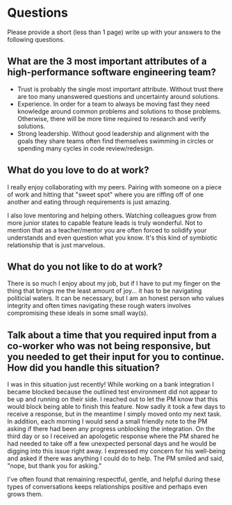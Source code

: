 # Questions

Please provide a short (less than 1 page) write up with your answers to the following questions.

## What are the 3 most important attributes of a high-performance software engineering team?

* Trust is probably the single most important attribute. Without trust there are too many unanswered questions and uncertainty around solutions.
* Experience. In order for a team to always be moving fast they need knowledge around common problems and solutions to those problems. Otherwise, there will be more time required to research and verify solutions.
* Strong leadership. Without good leadership and alignment with the goals they share teams often find themselves swimming in circles or spending many cycles in code review/redesign.

## What do you love to do at work?

I really enjoy collaborating with my peers. Pairing with someone on a piece of work and hitting that "sweet spot" where you are riffing off of one another and eating through requirements is just amazing.

I also love mentoring and helping others. Watching colleagues grow from more junior states to capable feature leads is truly wonderful. Not to mention that as a teacher/mentor you are often forced to solidify your understands and even question what you know. It's this kind of symbiotic relationship that is just marvelous.

## What do you not like to do at work?

There is so much I enjoy about my job, but if I have to put my finger on the thing that brings me the least amount of joy... it has to be navigating politicial waters. It can be necessary, but I am an honest person who values integrity and often times navigating these rough waters involves compromising these ideals in some small way(s).

## Talk about a time that you required input from a co-worker who was not being responsive, but you needed to get their input for you to continue. How did you handle this situation?

I was in this situation just recently! While working on a bank integration I became blocked because the outlined test environment did not appear to be up and running on their side. I reached out to let the PM know that this would block being able to finish this feature. Now sadly it took a few days to receive a response, but in the meantime I simply moved onto my next task. In addition, each morning I would send a small friendly note to the PM asking if there had been any progress unblocking the integration. On the third day or so I received an apologetic response where the PM shared he had needed to take off a few unexpected personal days and he would be digging into this issue right away. I expressed my concern for his well-being and asked if there was anything I could do to help. The PM smiled and said, "nope, but thank you for asking." 

I've often found that remaining respectful, gentle, and helpful during these types of conversations keeps relationships positive and perhaps even grows them. 

